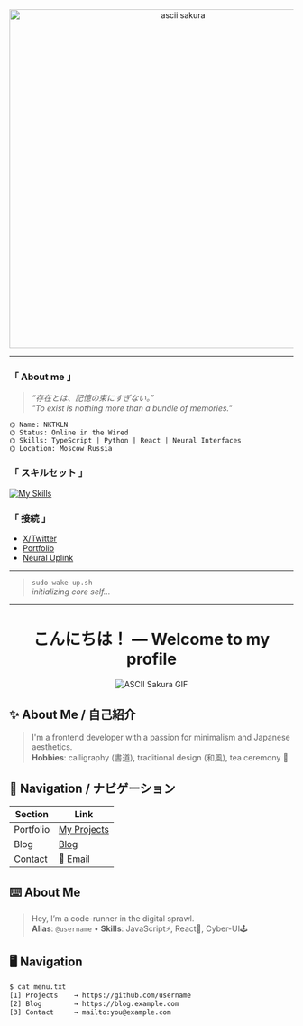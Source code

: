 <div align="center">
  <img src="URL_ТВОЕЙ_GIF" alt="ascii sakura" width="600" />
</div>

---

### 「 About me 」

> *“存在とは、記憶の束にすぎない。”*  
> *"To exist is nothing more than a bundle of memories."*

```
⌬ Name: NKTKLN
⌬ Status: Online in the Wired
⌬ Skills: TypeScript | Python | React | Neural Interfaces
⌬ Location: Moscow Russia
```

### 「 スキルセット 」

[![My Skills](https://skillicons.dev/icons?i=ts,react,python,linux,vim,github)](#)

### 「 接続 」

- [X/Twitter](https://twitter.com/yourhandle)  
- [Portfolio](https://yourwebsite.dev)  
- [Neural Uplink](mailto:you@wired.net)

---

> `sudo wake up.sh`  
> _initializing core self..._

---


<!-- Header -->
<center>
  <h1>こんにちは！ — Welcome to my profile</h1>
</center>

<!-- ASCII Sakura GIF -->
<p align="center">
  <img src="path/to/your-sakura.gif" alt="ASCII Sakura GIF" />
</p>

<!-- About Me -->
## ✨ About Me / 自己紹介  
> I'm a frontend developer with a passion for minimalism and Japanese aesthetics.  
> **Hobbies**: calligraphy (書道), traditional design (和風), tea ceremony 🍵

<!-- Navigation -->
## 📂 Navigation / ナビゲーション

| Section       | Link                                       |
|---------------|--------------------------------------------|
| Portfolio     | [My Projects](https://github.com/username) |
| Blog          | [Blog](https://blog.example.com)           |
| Contact       | [📩 Email](mailto:you@example.com)         |


<!-- About Me -->
## ⌨️ About Me

> Hey, I’m a code-runner in the digital sprawl.  
> **Alias**: `@username` • **Skills**: JavaScript⚡, React🔷, Cyber-UI🕹️  

<!-- Navigation as Terminal Menu -->
## 🖥️ Navigation

```bash
$ cat menu.txt
[1] Projects    → https://github.com/username  
[2] Blog        → https://blog.example.com  
[3] Contact     → mailto:you@example.com  
```
